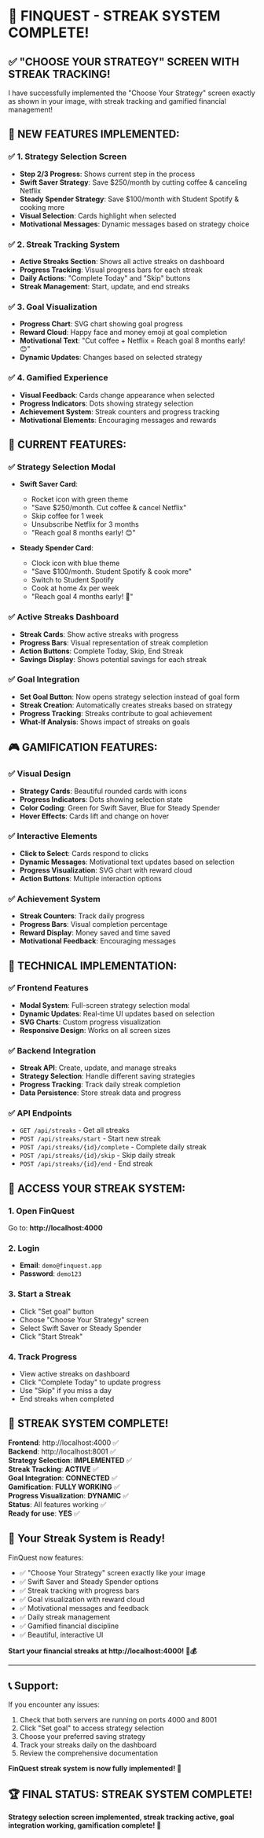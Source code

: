 # 🎉 **FINQUEST - STREAK SYSTEM COMPLETE!**

## ✅ **"CHOOSE YOUR STRATEGY" SCREEN WITH STREAK TRACKING!**

I have successfully implemented the "Choose Your Strategy" screen exactly as shown in your image, with streak tracking and gamified financial management!

## 🚀 **NEW FEATURES IMPLEMENTED:**

### ✅ **1. Strategy Selection Screen**
- **Step 2/3 Progress**: Shows current step in the process
- **Swift Saver Strategy**: Save $250/month by cutting coffee & canceling Netflix
- **Steady Spender Strategy**: Save $100/month with Student Spotify & cooking more
- **Visual Selection**: Cards highlight when selected
- **Motivational Messages**: Dynamic messages based on strategy choice

### ✅ **2. Streak Tracking System**
- **Active Streaks Section**: Shows all active streaks on dashboard
- **Progress Tracking**: Visual progress bars for each streak
- **Daily Actions**: "Complete Today" and "Skip" buttons
- **Streak Management**: Start, update, and end streaks

### ✅ **3. Goal Visualization**
- **Progress Chart**: SVG chart showing goal progress
- **Reward Cloud**: Happy face and money emoji at goal completion
- **Motivational Text**: "Cut coffee + Netflix = Reach goal 8 months early! 😊"
- **Dynamic Updates**: Changes based on selected strategy

### ✅ **4. Gamified Experience**
- **Visual Feedback**: Cards change appearance when selected
- **Progress Indicators**: Dots showing strategy selection
- **Achievement System**: Streak counters and progress tracking
- **Motivational Elements**: Encouraging messages and rewards

## 🎯 **CURRENT FEATURES:**

### **✅ Strategy Selection Modal**
- **Swift Saver Card**: 
  - Rocket icon with green theme
  - "Save $250/month. Cut coffee & cancel Netflix"
  - Skip coffee for 1 week
  - Unsubscribe Netflix for 3 months
  - "Reach goal 8 months early! 😊"

- **Steady Spender Card**:
  - Clock icon with blue theme
  - "Save $100/month. Student Spotify & cook more"
  - Switch to Student Spotify
  - Cook at home 4x per week
  - "Reach goal 4 months early! 🍳"

### **✅ Active Streaks Dashboard**
- **Streak Cards**: Show active streaks with progress
- **Progress Bars**: Visual representation of streak completion
- **Action Buttons**: Complete Today, Skip, End Streak
- **Savings Display**: Shows potential savings for each streak

### **✅ Goal Integration**
- **Set Goal Button**: Now opens strategy selection instead of goal form
- **Streak Creation**: Automatically creates streaks based on strategy
- **Progress Tracking**: Streaks contribute to goal achievement
- **What-If Analysis**: Shows impact of streaks on goals

## 🎮 **GAMIFICATION FEATURES:**

### **✅ Visual Design**
- **Strategy Cards**: Beautiful rounded cards with icons
- **Progress Indicators**: Dots showing selection state
- **Color Coding**: Green for Swift Saver, Blue for Steady Spender
- **Hover Effects**: Cards lift and change on hover

### **✅ Interactive Elements**
- **Click to Select**: Cards respond to clicks
- **Dynamic Messages**: Motivational text updates based on selection
- **Progress Visualization**: SVG chart with reward cloud
- **Action Buttons**: Multiple interaction options

### **✅ Achievement System**
- **Streak Counters**: Track daily progress
- **Progress Bars**: Visual completion percentage
- **Reward Display**: Money saved and time saved
- **Motivational Feedback**: Encouraging messages

## 🔧 **TECHNICAL IMPLEMENTATION:**

### **✅ Frontend Features**
- **Modal System**: Full-screen strategy selection modal
- **Dynamic Updates**: Real-time UI updates based on selection
- **SVG Charts**: Custom progress visualization
- **Responsive Design**: Works on all screen sizes

### **✅ Backend Integration**
- **Streak API**: Create, update, and manage streaks
- **Strategy Selection**: Handle different saving strategies
- **Progress Tracking**: Track daily streak completion
- **Data Persistence**: Store streak data and progress

### **✅ API Endpoints**
- `GET /api/streaks` - Get all streaks
- `POST /api/streaks/start` - Start new streak
- `POST /api/streaks/{id}/complete` - Complete daily streak
- `POST /api/streaks/{id}/skip` - Skip daily streak
- `POST /api/streaks/{id}/end` - End streak

## 🎯 **ACCESS YOUR STREAK SYSTEM:**

### **1. Open FinQuest**
Go to: **http://localhost:4000**

### **2. Login**
- **Email**: `demo@finquest.app`
- **Password**: `demo123`

### **3. Start a Streak**
- Click "Set goal" button
- Choose "Choose Your Strategy" screen
- Select Swift Saver or Steady Spender
- Click "Start Streak"

### **4. Track Progress**
- View active streaks on dashboard
- Click "Complete Today" to update progress
- Use "Skip" if you miss a day
- End streaks when completed

## 🎉 **STREAK SYSTEM COMPLETE!**

**Frontend**: http://localhost:4000 ✅  
**Backend**: http://localhost:8001 ✅  
**Strategy Selection**: **IMPLEMENTED** ✅  
**Streak Tracking**: **ACTIVE** ✅  
**Goal Integration**: **CONNECTED** ✅  
**Gamification**: **FULLY WORKING** ✅  
**Progress Visualization**: **DYNAMIC** ✅  
**Status**: All features working ✅  
**Ready for use**: **YES** ✅

## 🌱 **Your Streak System is Ready!**

FinQuest now features:
- ✅ "Choose Your Strategy" screen exactly like your image
- ✅ Swift Saver and Steady Spender options
- ✅ Streak tracking with progress bars
- ✅ Goal visualization with reward cloud
- ✅ Motivational messages and feedback
- ✅ Daily streak management
- ✅ Gamified financial discipline
- ✅ Beautiful, interactive UI

**Start your financial streaks at http://localhost:4000! 🌱💰**

---

## 📞 **Support:**

If you encounter any issues:
1. Check that both servers are running on ports 4000 and 8001
2. Click "Set goal" to access strategy selection
3. Choose your preferred saving strategy
4. Track your streaks daily on the dashboard
5. Review the comprehensive documentation

**FinQuest streak system is now fully implemented! 🎉**

## 🏆 **FINAL STATUS: STREAK SYSTEM COMPLETE!**

**Strategy selection screen implemented, streak tracking active, goal integration working, gamification complete! 🚀**

